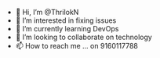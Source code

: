 - 👋 Hi, I’m @ThrilokN
- 👀 I’m interested in fixing issues
- 🌱 I’m currently learning DevOps
- 💞️ I’m looking to collaborate on technology
- 📫 How to reach me ... on 9160117788

<!---
ThrilokN/ThrilokN is a ✨ special ✨ repository because its `README.md` (this file) appears on your GitHub profile.
You can click the Preview link to take a look at your changes.
--->
